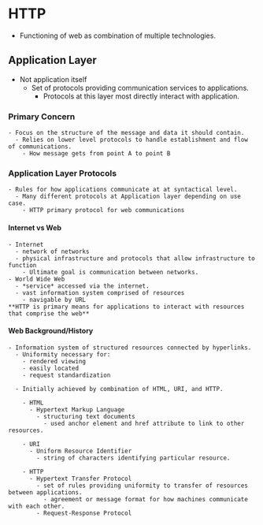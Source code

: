 # HTTP 
  - Functioning of web as combination of multiple technologies.

## Application Layer
  - Not application itself
    - Set of protocols providing communication services to applications.  
      - Protocols at this layer most directly interact with application.
  
  ### Primary Concern 
    - Focus on the structure of the message and data it should contain. 
      - Relies on lower level protocols to handle establishment and flow of communications.
        - How message gets from point A to point B

  ### Application Layer Protocols 
    - Rules for how applications communicate at at syntactical level. 
      - Many different protocols at Application layer depending on use case. 
        - HTTP primary protocol for web communications

  #### Internet vs Web
    - Internet
      - network of networks
      - physical infrastructure and protocols that allow infrastructure to function
        - Ultimate goal is communication between networks.
    - World Wide Web
      - *service* accessed via the internet.
      - vast information system comprised of resources
        - navigable by URL 
    **HTTP is primary means for applications to interact with resources that comprise the web**

  
  #### Web Background/History 
    - Information system of structured resources connected by hyperlinks. 
      - Uniformity necessary for: 
        - rendered viewing
        - easily located
        - request standardization 
      
      - Initially achieved by combination of HTML, URI, and HTTP.

        - HTML
          - Hypertext Markup Language
            - structuring text documents 
              - used anchor element and href attribute to link to other resources. 

        - URI 
          - Uniform Resource Identifier
            - string of characters identifying particular resource.

        - HTTP 
          - Hypertext Transfer Protocol 
            - set of rules providing uniformity to transfer of resources between applications.
              - agreement or message format for how machines communicate with each other. 
            - Request-Response Protocol 
            

    

        

